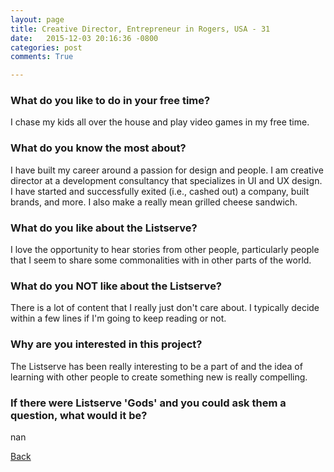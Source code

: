 ```yaml
---
layout: page
title: Creative Director, Entrepreneur in Rogers, USA - 31
date:   2015-12-03 20:16:36 -0800
categories: post
comments: True

---
```


### What do you like to do in your free time?
<p>I chase my kids all over the house and play video games in my free time.</p>

### What do you know the most about?
<p>I have built my career around a passion for design and people. I am creative director at a development consultancy that specializes in UI and UX design. I have started and successfully exited (i.e., cashed out) a company, built brands, and more. I also make a really mean grilled cheese sandwich.</p>

### What do you like about the Listserve?
<p>I love the opportunity to hear stories from other people, particularly people that I seem to share some commonalities with in other parts of the world.</p>

### What do you NOT like about the Listserve?
<p>There is a lot of content that I really just don't care about. I typically decide within a few lines if I'm going to keep reading or not.</p>

### Why are you interested in this project?
<p>The Listserve has been really interesting to be a part of and the idea of learning with other people to create something new is really compelling.</p>

### If there were Listserve 'Gods' and you could ask them a question, what would it be?
<p>nan</p>

[Back][1]

[1]: /responders/all